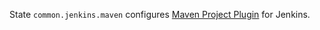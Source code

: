 
State `common.jenkins.maven` configures [Maven Project Plugin](https://wiki.jenkins-ci.org/display/JENKINS/Maven+Project+Plugin) for Jenkins.

